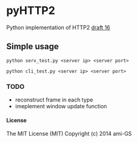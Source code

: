 pyHTTP2
=======

Python implementation of HTTP2 [draft 16](http://tools.ietf.org/html/draft-ietf-httpbis-http2-16 "draft 16")

## Simple usage
```
python serv_test.py <server ip> <server port>
```
```
python cli_test.py <server ip> <server port>
```

### TODO  
* reconstruct frame in each type
* imeplement window update function

#### License
The MIT License (MIT) Copyright (c) 2014 ami-GS